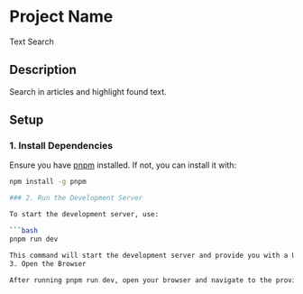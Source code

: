 # Project Name

Text Search

## Description

Search in articles and highlight found text. 

## Setup

### 1. Install Dependencies

Ensure you have [pnpm](https://pnpm.io/) installed. If not, you can install it with:

```bash
npm install -g pnpm

### 2. Run the Development Server

To start the development server, use:

```bash
pnpm run dev

This command will start the development server and provide you with a URL where you can view your project in the browser.
3. Open the Browser

After running pnpm run dev, open your browser and navigate to the provided port, typically http://localhost:3000 (or the port specified in your development server output).
